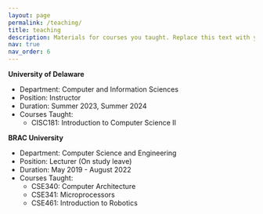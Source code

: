 ```yaml
---
layout: page
permalink: /teaching/
title: teaching
description: Materials for courses you taught. Replace this text with your description.
nav: true
nav_order: 6
---
```


<p><strong>University of Delaware</strong></p>

<ul>
  <li>Department: Computer and Information Sciences</li>
  <li>Position: Instructor</li>
  <li>Duration: Summer 2023, Summer 2024</li>
  <li>Courses Taught:
    <ul>
      <li>CISC181: Introduction to Computer Science II</li>
    </ul>
  </li>
</ul>

<p><strong>BRAC University</strong></p>

<ul>
  <li>Department: Computer Science and Engineering</li>
  <li>Position: Lecturer (On study leave)</li>
  <li>Duration: May 2019 - August 2022</li>
  <li>Courses Taught:
    <ul>
        <li>CSE340: Computer Architecture</li>
        <li>CSE341: Microprocessors</li>
        <li>CSE461: Introduction to Robotics</li>
    </ul>
  </li>
</ul>
